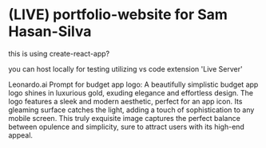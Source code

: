 # (LIVE) portfolio-website for Sam Hasan-Silva

this is using create-react-app?

you can host locally for testing utilizing vs code extension 'Live Server'

Leonardo.ai Prompt for budget app logo: A beautifully simplistic budget app logo shines in luxurious gold, exuding elegance and effortless design. The logo features a sleek and modern aesthetic, perfect for an app icon. Its gleaming surface catches the light, adding a touch of sophistication to any mobile screen. This truly exquisite image captures the perfect balance between opulence and simplicity, sure to attract users with its high-end appeal. 
